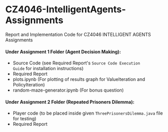 # CZ4046-IntelligentAgents-Assignments
Report and Implementation Code for CZ4046 INTELLIGENT AGENTS Assignments

#### Under Assignment 1 Folder (Agent Decision Making):
- Source Code (see Required Report's <code>Source Code Execution Guide</code> for installation instructions)
- Required Report
- plots.ipynb (For plotting of results graph for ValueIteration and PolicyIteration)
- random-maze-generator.ipynb (For bonus question)

#### Under Assignment 2 Folder (Repeated Prisoners Dilemma):
- Player code (to be placed inside given <code>ThreePrisonersDilemma.java</code> file for testing)
- Required Report
